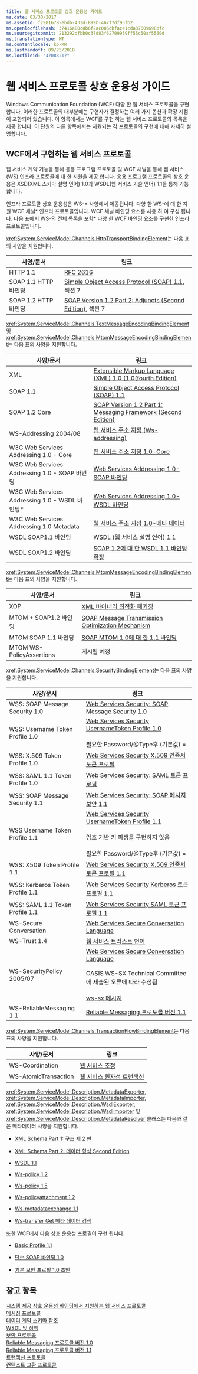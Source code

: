 ```yaml
---
title: 웹 서비스 프로토콜 상호 운용성 가이드
ms.date: 03/30/2017
ms.assetid: f2981678-ebdb-433d-899b-467f7df95fb2
ms.openlocfilehash: 37416a80c8b6f2ac086dbface1cda37609698bfc
ms.sourcegitcommit: 213292dfbb0c37d83f62709959ff55c50af5560d
ms.translationtype: MT
ms.contentlocale: ko-KR
ms.lasthandoff: 09/25/2018
ms.locfileid: "47083217"
---
```

# <a name="web-services-protocols-interoperability-guide"></a>웹 서비스 프로토콜 상호 운용성 가이드
Windows Communication Foundation (WCF) 다양 한 웹 서비스 프로토콜을 구현합니다. 이러한 프로토콜의 대부분에는 구현자가 결정하는 여러 가지 옵션과 확장 지점이 포함되어 있습니다. 이 항목에서는 WCF를 구현 하는 웹 서비스 프로토콜의 목록을 제공 합니다. 이 단원의 다른 항목에서는 지원되는 각 프로토콜의 구현에 대해 자세히 설명합니다.  
  
## <a name="web-services-protocols-implemented-by-wcf"></a>WCF에서 구현하는 웹 서비스 프로토콜  
 웹 서비스 계약 기능을 통해 응용 프로그램 프로토콜 및 WCF 채널을 통해 웹 서비스 (WS) 인프라 프로토콜에 대 한 지원을 제공 합니다. 응용 프로그램 프로토콜의 상호 운용은 XSD(XML 스키마 설명 언어) 1.0과 WSDL(웹 서비스 기술 언어) 1.1을 통해 가능합니다.  
  
 인프라 프로토콜 상호 운용성은 WS-* 사양에서 제공됩니다. 다양 한 WS-에 대 한 지원 WCF 채널\* 인프라 프로토콜입니다. WCF 채널 바인딩 요소를 사용 하 여 구성 됩니다. 다음 표에서 WS-의 전체 목록을 포함\* 다양 한 WCF 바인딩 요소를 구현한 인프라 프로토콜입니다.  
  
 <xref:System.ServiceModel.Channels.HttpTransportBindingElement>는 다음 표의 사양을 지원합니다.  
  
|사양/문서|링크|  
|-----------------------------|----------|  
|HTTP 1.1|[RFC 2616](https://go.microsoft.com/fwlink/?LinkId=90372)|  
|SOAP 1.1 HTTP 바인딩|[Simple Object Access Protocol (SOAP) 1.1](https://go.microsoft.com/fwlink/?LinkId=90520), 섹션 7|  
|SOAP 1.2 HTTP 바인딩|[SOAP Version 1.2 Part 2: Adjuncts (Second Edition)](https://go.microsoft.com/fwlink/?LinkId=95329), 섹션 7|  
  
 <xref:System.ServiceModel.Channels.TextMessageEncodingBindingElement> 및 <xref:System.ServiceModel.Channels.MtomMessageEncodingBindingElement>는 다음 표의 사양을 지원합니다.  
  
|사양/문서|링크|  
|-----------------------------|----------|  
|XML|[Extensible Markup Language (XML) 1.0 (1.0(fourth Edition)](https://go.microsoft.com/fwlink/?LinkId=15139)|  
|SOAP 1.1|[Simple Object Access Protocol (SOAP) 1.1](https://go.microsoft.com/fwlink/?LinkId=96687)|  
|SOAP 1.2 Core|[SOAP Version 1.2 Part 1: Messaging Framework (Second Edition)](https://go.microsoft.com/fwlink/?LinkId=94664)|  
|WS-Addressing 2004/08|[웹 서비스 주소 지정 (Ws-addressing)](https://go.microsoft.com/fwlink/?LinkId=81239)|  
|W3C Web Services Addressing 1.0 - Core|[웹 서비스 주소 지정 1.0-Core](https://go.microsoft.com/fwlink/?LinkId=96688)|  
|W3C Web Services Addressing 1.0 - SOAP 바인딩|[Web Services Addressing 1.0-SOAP 바인딩](https://go.microsoft.com/fwlink/?LinkId=96689)|  
|W3C Web Services Addressing 1.0 - WSDL 바인딩*|[Web Services Addressing 1.0-WSDL 바인딩](https://go.microsoft.com/fwlink/?LinkId=96690)|  
|W3C Web Services Addressing 1.0 Metadata|[웹 서비스 주소 지정 1.0-메타 데이터](http://www.w3.org/TR/ws-addr-metadata/)|  
|WSDL SOAP1.1 바인딩|[WSDL (웹 서비스 설명 언어) 1.1](https://go.microsoft.com/fwlink/?LinkId=96160)|  
|WSDL SOAP1.2 바인딩|[SOAP 1.2에 대 한 WSDL 1.1 바인딩 확장](https://go.microsoft.com/fwlink/?LinkId=96691)|  
  
 <xref:System.ServiceModel.Channels.MtomMessageEncodingBindingElement>는 다음 표의 사양을 지원합니다.  
  
|사양/문서|링크|  
|-----------------------------|----------|  
|XOP|[XML 바이너리 최적화 패키징](https://go.microsoft.com/fwlink/?LinkId=96714)|  
|MTOM + SOAP1.2 바인딩|[SOAP Message Transmission Optimization Mechanism](https://go.microsoft.com/fwlink/?LinkId=96713)|  
|MTOM SOAP 1.1 바인딩|[SOAP MTOM 1.0에 대 한 1.1 바인딩](https://go.microsoft.com/fwlink/?LinkId=96712)|  
|MTOM WS-PolicyAssertions|게시될 예정|  
  
 <xref:System.ServiceModel.Channels.SecurityBindingElement>는 다음 표의 사양을 지원합니다.  
  
|사양/문서|링크|  
|-----------------------------|----------|  
|WSS: SOAP Message Security 1.0|[Web Services Security: SOAP Message Security 1.0](https://go.microsoft.com/fwlink/?LinkId=94684)|  
|WSS: Username Token Profile 1.0|[Web Services Security UsernameToken Profile 1.0](https://go.microsoft.com/fwlink/?LinkId=95334)<br /><br /> 필요한 Password/@Type후 (기본값) =|  
|WSS: X.509 Token Profile 1.0|[Web Services Security X.509 인증서 토큰 프로필](https://go.microsoft.com/fwlink/?LinkId=95335)|  
|WSS: SAML 1.1 Token Profile 1.0|[Web Services Security: SAML 토큰 프로필](https://go.microsoft.com/fwlink/?LinkId=96693)|  
|WSS: SOAP Message Security 1.1|[Web Services Security: SOAP 메시지 보안 1.1](https://go.microsoft.com/fwlink/?LinkId=91240)|  
|WSS Username Token Profile 1.1|[Web Services Security UsernameToken Profile 1.1](https://go.microsoft.com/fwlink/?LinkId=95331)<br /><br /> 암호 기반 키 파생을 구현하지 않음<br /><br /> 필요한 Password/@Type후 (기본값) =|  
|WSS: X509 Token Profile 1.1|[Web Services Security X.509 인증서 토큰 프로필 1.1](https://go.microsoft.com/fwlink/?LinkId=95332)|  
|WSS: Kerberos Token Profile 1.1|[Web Services Security Kerberos 토큰 프로필 1.1](https://go.microsoft.com/fwlink/?LinkId=95333)|  
|WSS: SAML 1.1 Token Profile 1.1|[Web Services Security SAML 토큰 프로필 1.1](https://go.microsoft.com/fwlink/?LinkId=96694)|  
|WS-Secure Conversation|[Web Services Secure Conversation Language](https://go.microsoft.com/fwlink/?LinkId=95317)|  
|WS-Trust 1.4|[웹 서비스 트러스트 언어](https://go.microsoft.com/fwlink/?LinkId=169514)|  
|WS-SecurityPolicy 2005/07|[Web Services Secure Conversation Language](https://go.microsoft.com/fwlink/?LinkId=95317)<br /><br /> OASIS WS-SX Technical Committee에 제출된 오류에 따라 수정됨<br /><br /> [ws-sx 메시지](https://go.microsoft.com/fwlink/?LinkId=96700)|  
|WS-ReliableMessaging 1.1|[Reliable Messaging 프로토콜 버전 1.1](../../../../docs/framework/wcf/feature-details/reliable-messaging-protocol-version-1-1.md)|  
  
 <xref:System.ServiceModel.Channels.TransactionFlowBindingElement>는 다음 표의 사양을 지원합니다.  
  
|사양/문서|링크|  
|-----------------------------|----------|  
|WS-Coordination|[웹 서비스 조정](https://go.microsoft.com/fwlink/?LinkId=95324)|  
|WS-AtomicTransaction|[웹 서비스 원자성 트랜잭션](https://go.microsoft.com/fwlink/?LinkId=95323)|  
  
 <xref:System.ServiceModel.Description.MetadataExporter>, <xref:System.ServiceModel.Description.MetadataImporter>, <xref:System.ServiceModel.Description.WsdlExporter>, <xref:System.ServiceModel.Description.WsdlImporter> 및 <xref:System.ServiceModel.Description.MetadataResolver> 클래스는 다음과 같은 메타데이터 사양을 지원합니다.  
  
-   [XML Schema Part 1: 구조 제 2 판](https://go.microsoft.com/fwlink/?LinkId=3536)  
  
-   [XML Schema Part 2: 데이터 형식 Second Edition](https://go.microsoft.com/fwlink/?LinkId=40138)  
  
-   [WSDL 1.1](https://go.microsoft.com/fwlink/?LinkId=96160)  
  
-   [Ws-policy 1.2](https://go.microsoft.com/fwlink/?LinkId=96705)  
  
-   [Ws-policy 1.5](https://go.microsoft.com/fwlink/?LinkId=96706)  
  
-   [Ws-policyattachment 1.2](https://go.microsoft.com/fwlink/?LinkId=96707)  
  
-   [Ws-metadataexchange 1.1](https://go.microsoft.com/fwlink/?LinkId=94868)  
  
-   [Ws-transfer Get 메타 데이터 검색](https://go.microsoft.com/fwlink/?LinkId=96708)  
  
 또한 WCF에서 다음 상호 운용성 프로필이 구현 됩니다.  
  
-   [Basic Profile 1.1](https://go.microsoft.com/fwlink/?LinkId=69313)  
  
-   [단순 SOAP 바인딩 1.0](https://go.microsoft.com/fwlink/?LinkId=96710)  
  
-   [기본 보안 프로필 1.0 초안](https://go.microsoft.com/fwlink/?LinkId=96711)  
  
## <a name="see-also"></a>참고 항목  
 [시스템 제공 상호 운용성 바인딩에서 지원하는 웹 서비스 프로토콜](../../../../docs/framework/wcf/feature-details/web-services-protocols-supported-by-system-provided-interoperability-bindings.md)  
 [메시징 프로토콜](../../../../docs/framework/wcf/feature-details/messaging-protocols.md)  
 [데이터 계약 스키마 참조](../../../../docs/framework/wcf/feature-details/data-contract-schema-reference.md)  
 [WSDL 및 정책](../../../../docs/framework/wcf/feature-details/wsdl-and-policy.md)  
 [보안 프로토콜](../../../../docs/framework/wcf/feature-details/security-protocols.md)  
 [Reliable Messaging 프로토콜 버전 1.0](../../../../docs/framework/wcf/feature-details/reliable-messaging-protocol-version-1-0.md)  
 [Reliable Messaging 프로토콜 버전 1.1](../../../../docs/framework/wcf/feature-details/reliable-messaging-protocol-version-1-1.md)  
 [트랜잭션 프로토콜](../../../../docs/framework/wcf/feature-details/transaction-protocols.md)  
 [컨텍스트 교환 프로토콜](../../../../docs/framework/wcf/feature-details/context-exchange-protocol.md)
